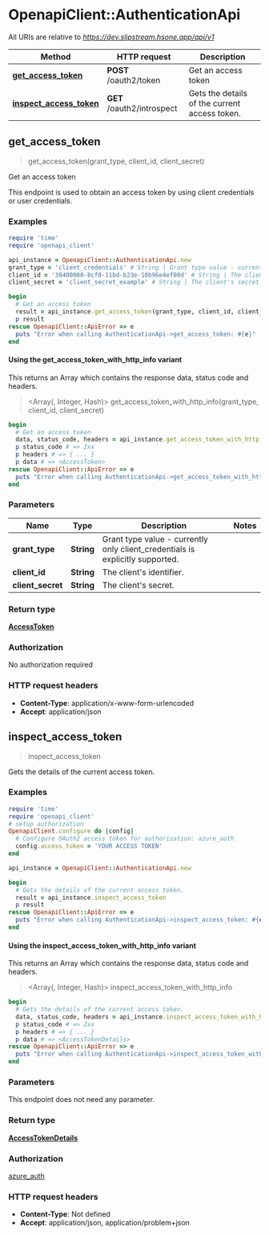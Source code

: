 # OpenapiClient::AuthenticationApi

All URIs are relative to *https://dev.slipstream.hsone.app/api/v1*

| Method | HTTP request | Description |
| ------ | ------------ | ----------- |
| [**get_access_token**](AuthenticationApi.md#get_access_token) | **POST** /oauth2/token | Get an access token |
| [**inspect_access_token**](AuthenticationApi.md#inspect_access_token) | **GET** /oauth2/introspect | Gets the details of the current access token. |


## get_access_token

> <AccessToken> get_access_token(grant_type, client_id, client_secret)

Get an access token

This endpoint is used to obtain an access token by using client credentials or user credentials.

### Examples

```ruby
require 'time'
require 'openapi_client'

api_instance = OpenapiClient::AuthenticationApi.new
grant_type = 'client_credentials' # String | Grant type value - currently only client_credentials is explicitly supported.
client_id = '38400000-8cf0-11bd-b23e-10b96e4ef00d' # String | The client's identifier.
client_secret = 'client_secret_example' # String | The client's secret.

begin
  # Get an access token
  result = api_instance.get_access_token(grant_type, client_id, client_secret)
  p result
rescue OpenapiClient::ApiError => e
  puts "Error when calling AuthenticationApi->get_access_token: #{e}"
end
```

#### Using the get_access_token_with_http_info variant

This returns an Array which contains the response data, status code and headers.

> <Array(<AccessToken>, Integer, Hash)> get_access_token_with_http_info(grant_type, client_id, client_secret)

```ruby
begin
  # Get an access token
  data, status_code, headers = api_instance.get_access_token_with_http_info(grant_type, client_id, client_secret)
  p status_code # => 2xx
  p headers # => { ... }
  p data # => <AccessToken>
rescue OpenapiClient::ApiError => e
  puts "Error when calling AuthenticationApi->get_access_token_with_http_info: #{e}"
end
```

### Parameters

| Name | Type | Description | Notes |
| ---- | ---- | ----------- | ----- |
| **grant_type** | **String** | Grant type value - currently only client_credentials is explicitly supported. |  |
| **client_id** | **String** | The client&#39;s identifier. |  |
| **client_secret** | **String** | The client&#39;s secret. |  |

### Return type

[**AccessToken**](AccessToken.md)

### Authorization

No authorization required

### HTTP request headers

- **Content-Type**: application/x-www-form-urlencoded
- **Accept**: application/json


## inspect_access_token

> <AccessTokenDetails> inspect_access_token

Gets the details of the current access token.

### Examples

```ruby
require 'time'
require 'openapi_client'
# setup authorization
OpenapiClient.configure do |config|
  # Configure OAuth2 access token for authorization: azure_auth
  config.access_token = 'YOUR ACCESS TOKEN'
end

api_instance = OpenapiClient::AuthenticationApi.new

begin
  # Gets the details of the current access token.
  result = api_instance.inspect_access_token
  p result
rescue OpenapiClient::ApiError => e
  puts "Error when calling AuthenticationApi->inspect_access_token: #{e}"
end
```

#### Using the inspect_access_token_with_http_info variant

This returns an Array which contains the response data, status code and headers.

> <Array(<AccessTokenDetails>, Integer, Hash)> inspect_access_token_with_http_info

```ruby
begin
  # Gets the details of the current access token.
  data, status_code, headers = api_instance.inspect_access_token_with_http_info
  p status_code # => 2xx
  p headers # => { ... }
  p data # => <AccessTokenDetails>
rescue OpenapiClient::ApiError => e
  puts "Error when calling AuthenticationApi->inspect_access_token_with_http_info: #{e}"
end
```

### Parameters

This endpoint does not need any parameter.

### Return type

[**AccessTokenDetails**](AccessTokenDetails.md)

### Authorization

[azure_auth](../README.md#azure_auth)

### HTTP request headers

- **Content-Type**: Not defined
- **Accept**: application/json, application/problem+json

